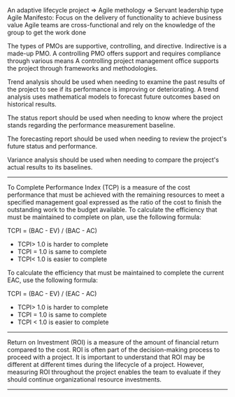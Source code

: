 An adaptive lifecycle project => Agile methology => Servant leadership type
Agile Manifesto: Focus on the delivery of functionality to achieve business value
Agile teams are cross-functional and rely on the knowledge of the group to get the work done

The types of PMOs are supportive, controlling, and directive. Indirective is a made-up PMO. 
A controlling PMO offers support and requires compliance through various means
A controlling project management office supports the project through frameworks and methodologies.

Trend analysis should be used when needing to examine the past results of the project to see if its performance is improving or deteriorating. A trend analysis uses mathematical models to forecast future outcomes based on historical results. 

The status report should be used when needing to know where the project stands regarding the performance measurement baseline. 

The forecasting report should be used when needing to review the project's future status and performance. 

Variance analysis should be used when needing to compare the project's actual results to its baselines.


---
To Complete Performance Index (TCP) is a measure of the cost performance that must be achieved with the remaining resources to meet a specified management goal expressed as the ratio of the cost to finish the outstanding work to the budget available.
To calculate the efficiency that must be maintained to complete on plan, use the following formula:

TCPI = (BAC - EV) / (BAC - AC)

+ TCPI> 1.0 is harder to complete
+ TCPI = 1.0 is same to complete
+ TCPI< 1.0 is easier to complete

To calculate the efficiency that must be maintained to complete the current EAC, use the following formula:

TCPI = (BAC - EV) / (EAC - AC)

+ TCPI> 1.0 is harder to complete
+ TCPI = 1.0 is same to complete
+ TCPI < 1.0 is easier to complete


-----
Return on Investment (ROI) is a measure of the amount of financial return compared to the cost. ROI is often part of the decision-making process to proceed with a project. It is important to understand that ROI may be different at different times during the lifecycle of a project. However, measuring ROI throughout the project enables the team to evaluate if they should continue organizational resource investments.

---
